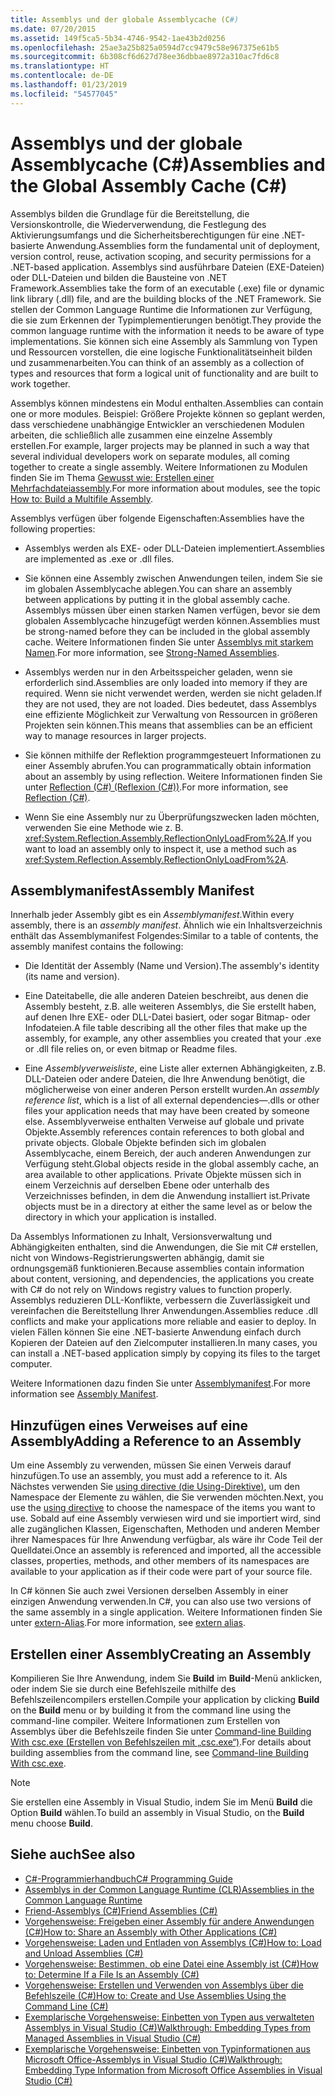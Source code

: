 ```yaml
---
title: Assemblys und der globale Assemblycache (C#)
ms.date: 07/20/2015
ms.assetid: 149f5ca5-5b34-4746-9542-1ae43b2d0256
ms.openlocfilehash: 25ae3a25b825a0594d7cc9479c58e967375e61b5
ms.sourcegitcommit: 6b308cf6d627d78ee36dbbae8972a310ac7fd6c8
ms.translationtype: HT
ms.contentlocale: de-DE
ms.lasthandoff: 01/23/2019
ms.locfileid: "54577045"
---
```

# <a name="assemblies-and-the-global-assembly-cache-c"></a><span data-ttu-id="a96d1-102">Assemblys und der globale Assemblycache (C#)</span><span class="sxs-lookup"><span data-stu-id="a96d1-102">Assemblies and the Global Assembly Cache (C#)</span></span>
<span data-ttu-id="a96d1-103">Assemblys bilden die Grundlage für die Bereitstellung, die Versionskontrolle, die Wiederverwendung, die Festlegung des Aktivierungsumfangs und die Sicherheitsberechtigungen für eine .NET-basierte Anwendung.</span><span class="sxs-lookup"><span data-stu-id="a96d1-103">Assemblies form the fundamental unit of deployment, version control, reuse, activation scoping, and security permissions for a .NET-based application.</span></span> <span data-ttu-id="a96d1-104">Assemblys sind ausführbare Dateien (EXE-Dateien) oder DLL-Dateien und bilden die Bausteine von .NET Framework.</span><span class="sxs-lookup"><span data-stu-id="a96d1-104">Assemblies take the form of an executable (.exe) file or dynamic link library (.dll) file, and are the building blocks of the .NET Framework.</span></span> <span data-ttu-id="a96d1-105">Sie stellen der Common Language Runtime die Informationen zur Verfügung, die sie zum Erkennen der Typimplementierungen benötigt.</span><span class="sxs-lookup"><span data-stu-id="a96d1-105">They provide the common language runtime with the information it needs to be aware of type implementations.</span></span> <span data-ttu-id="a96d1-106">Sie können sich eine Assembly als Sammlung von Typen und Ressourcen vorstellen, die eine logische Funktionalitätseinheit bilden und zusammenarbeiten.</span><span class="sxs-lookup"><span data-stu-id="a96d1-106">You can think of an assembly as a collection of types and resources that form a logical unit of functionality and are built to work together.</span></span>  
  
 <span data-ttu-id="a96d1-107">Assemblys können mindestens ein Modul enthalten.</span><span class="sxs-lookup"><span data-stu-id="a96d1-107">Assemblies can contain one or more modules.</span></span> <span data-ttu-id="a96d1-108">Beispiel: Größere Projekte können so geplant werden, dass verschiedene unabhängige Entwickler an verschiedenen Modulen arbeiten, die schließlich alle zusammen eine einzelne Assembly erstellen.</span><span class="sxs-lookup"><span data-stu-id="a96d1-108">For example, larger projects may be planned in such a way that several individual developers work on separate modules, all coming together to create a single assembly.</span></span> <span data-ttu-id="a96d1-109">Weitere Informationen zu Modulen finden Sie im Thema [Gewusst wie: Erstellen einer Mehrfachdateiassembly](../../../../../docs/framework/app-domains/how-to-build-a-multifile-assembly.md).</span><span class="sxs-lookup"><span data-stu-id="a96d1-109">For more information about modules, see the topic [How to: Build a Multifile Assembly](../../../../../docs/framework/app-domains/how-to-build-a-multifile-assembly.md).</span></span>  
  
 <span data-ttu-id="a96d1-110">Assemblys verfügen über folgende Eigenschaften:</span><span class="sxs-lookup"><span data-stu-id="a96d1-110">Assemblies have the following properties:</span></span>  
  
-   <span data-ttu-id="a96d1-111">Assemblys werden als EXE- oder DLL-Dateien implementiert.</span><span class="sxs-lookup"><span data-stu-id="a96d1-111">Assemblies are implemented as .exe or .dll files.</span></span>  
  
-   <span data-ttu-id="a96d1-112">Sie können eine Assembly zwischen Anwendungen teilen, indem Sie sie im globalen Assemblycache ablegen.</span><span class="sxs-lookup"><span data-stu-id="a96d1-112">You can share an assembly between applications by putting it in the global assembly cache.</span></span> <span data-ttu-id="a96d1-113">Assemblys müssen über einen starken Namen verfügen, bevor sie dem globalen Assemblycache hinzugefügt werden können.</span><span class="sxs-lookup"><span data-stu-id="a96d1-113">Assemblies must be strong-named before they can be included in the global assembly cache.</span></span> <span data-ttu-id="a96d1-114">Weitere Informationen finden Sie unter [Assemblys mit starkem Namen](../../../../../docs/framework/app-domains/strong-named-assemblies.md).</span><span class="sxs-lookup"><span data-stu-id="a96d1-114">For more information, see [Strong-Named Assemblies](../../../../../docs/framework/app-domains/strong-named-assemblies.md).</span></span>  
  
-   <span data-ttu-id="a96d1-115">Assemblys werden nur in den Arbeitsspeicher geladen, wenn sie erforderlich sind.</span><span class="sxs-lookup"><span data-stu-id="a96d1-115">Assemblies are only loaded into memory if they are required.</span></span> <span data-ttu-id="a96d1-116">Wenn sie nicht verwendet werden, werden sie nicht geladen.</span><span class="sxs-lookup"><span data-stu-id="a96d1-116">If they are not used, they are not loaded.</span></span> <span data-ttu-id="a96d1-117">Dies bedeutet, dass Assemblys eine effiziente Möglichkeit zur Verwaltung von Ressourcen in größeren Projekten sein können.</span><span class="sxs-lookup"><span data-stu-id="a96d1-117">This means that assemblies can be an efficient way to manage resources in larger projects.</span></span>  
  
-   <span data-ttu-id="a96d1-118">Sie können mithilfe der Reflektion programmgesteuert Informationen zu einer Assembly abrufen.</span><span class="sxs-lookup"><span data-stu-id="a96d1-118">You can programmatically obtain information about an assembly by using reflection.</span></span> <span data-ttu-id="a96d1-119">Weitere Informationen finden Sie unter [Reflection (C#) (Reflexion (C#))](../../../../csharp/programming-guide/concepts/reflection.md).</span><span class="sxs-lookup"><span data-stu-id="a96d1-119">For more information, see [Reflection (C#)](../../../../csharp/programming-guide/concepts/reflection.md).</span></span>  
  
-   <span data-ttu-id="a96d1-120">Wenn Sie eine Assembly nur zu Überprüfungszwecken laden möchten, verwenden Sie eine Methode wie z. B. <xref:System.Reflection.Assembly.ReflectionOnlyLoadFrom%2A>.</span><span class="sxs-lookup"><span data-stu-id="a96d1-120">If you want to load an assembly only to inspect it, use a method such as <xref:System.Reflection.Assembly.ReflectionOnlyLoadFrom%2A>.</span></span>  
  
## <a name="assembly-manifest"></a><span data-ttu-id="a96d1-121">Assemblymanifest</span><span class="sxs-lookup"><span data-stu-id="a96d1-121">Assembly Manifest</span></span>  
 <span data-ttu-id="a96d1-122">Innerhalb jeder Assembly gibt es ein *Assemblymanifest*.</span><span class="sxs-lookup"><span data-stu-id="a96d1-122">Within every assembly, there is an *assembly manifest*.</span></span> <span data-ttu-id="a96d1-123">Ähnlich wie ein Inhaltsverzeichnis enthält das Assemblymanifest Folgendes:</span><span class="sxs-lookup"><span data-stu-id="a96d1-123">Similar to a table of contents, the assembly manifest contains the following:</span></span>  
  
-   <span data-ttu-id="a96d1-124">Die Identität der Assembly (Name und Version).</span><span class="sxs-lookup"><span data-stu-id="a96d1-124">The assembly's identity (its name and version).</span></span>  
  
-   <span data-ttu-id="a96d1-125">Eine Dateitabelle, die alle anderen Dateien beschreibt, aus denen die Assembly besteht, z.B. alle weiteren Assemblys, die Sie erstellt haben, auf denen Ihre EXE- oder DLL-Datei basiert, oder sogar Bitmap- oder Infodateien.</span><span class="sxs-lookup"><span data-stu-id="a96d1-125">A file table describing all the other files that make up the assembly, for example, any other assemblies you created that your .exe or .dll file relies on, or even bitmap or Readme files.</span></span>  
  
-   <span data-ttu-id="a96d1-126">Eine *Assemblyverweisliste*, eine Liste aller externen Abhängigkeiten, z.B. DLL-Dateien oder andere Dateien, die Ihre Anwendung benötigt, die möglicherweise von einer anderen Person erstellt wurden.</span><span class="sxs-lookup"><span data-stu-id="a96d1-126">An *assembly reference list*, which is a list of all external dependencies—.dlls or other files your application needs that may have been created by someone else.</span></span> <span data-ttu-id="a96d1-127">Assemblyverweise enthalten Verweise auf globale und private Objekte.</span><span class="sxs-lookup"><span data-stu-id="a96d1-127">Assembly references contain references to both global and private objects.</span></span> <span data-ttu-id="a96d1-128">Globale Objekte befinden sich im globalen Assemblycache, einem Bereich, der auch anderen Anwendungen zur Verfügung steht.</span><span class="sxs-lookup"><span data-stu-id="a96d1-128">Global objects reside in the global assembly cache, an area available to other applications.</span></span> <span data-ttu-id="a96d1-129">Private Objekte müssen sich in einem Verzeichnis auf derselben Ebene oder unterhalb des Verzeichnisses befinden, in dem die Anwendung installiert ist.</span><span class="sxs-lookup"><span data-stu-id="a96d1-129">Private objects must be in a directory at either the same level as or below the directory in which your application is installed.</span></span>  
  
 <span data-ttu-id="a96d1-130">Da Assemblys Informationen zu Inhalt, Versionsverwaltung und Abhängigkeiten enthalten, sind die Anwendungen, die Sie mit C# erstellen, nicht von Windows-Registrierungswerten abhängig, damit sie ordnungsgemäß funktionieren.</span><span class="sxs-lookup"><span data-stu-id="a96d1-130">Because assemblies contain information about content, versioning, and dependencies, the applications you create with C# do not rely on Windows registry values to function properly.</span></span> <span data-ttu-id="a96d1-131">Assemblys reduzieren DLL-Konflikte, verbessern die Zuverlässigkeit und vereinfachen die Bereitstellung Ihrer Anwendungen.</span><span class="sxs-lookup"><span data-stu-id="a96d1-131">Assemblies reduce .dll conflicts and make your applications more reliable and easier to deploy.</span></span> <span data-ttu-id="a96d1-132">In vielen Fällen können Sie eine .NET-basierte Anwendung einfach durch Kopieren der Dateien auf den Zielcomputer installieren.</span><span class="sxs-lookup"><span data-stu-id="a96d1-132">In many cases, you can install a .NET-based application simply by copying its files to the target computer.</span></span>  
  
 <span data-ttu-id="a96d1-133">Weitere Informationen dazu finden Sie unter [Assemblymanifest](../../../../../docs/framework/app-domains/assembly-manifest.md).</span><span class="sxs-lookup"><span data-stu-id="a96d1-133">For more information see [Assembly Manifest](../../../../../docs/framework/app-domains/assembly-manifest.md).</span></span>  
  
## <a name="adding-a-reference-to-an-assembly"></a><span data-ttu-id="a96d1-134">Hinzufügen eines Verweises auf eine Assembly</span><span class="sxs-lookup"><span data-stu-id="a96d1-134">Adding a Reference to an Assembly</span></span>  
 <span data-ttu-id="a96d1-135">Um eine Assembly zu verwenden, müssen Sie einen Verweis darauf hinzufügen.</span><span class="sxs-lookup"><span data-stu-id="a96d1-135">To use an assembly, you must add a reference to it.</span></span> <span data-ttu-id="a96d1-136">Als Nächstes verwenden Sie [using directive (die Using-Direktive)](../../../../csharp/language-reference/keywords/using-directive.md), um den Namespace der Elemente zu wählen, die Sie verwenden möchten.</span><span class="sxs-lookup"><span data-stu-id="a96d1-136">Next, you use the [using directive](../../../../csharp/language-reference/keywords/using-directive.md) to choose the namespace of the items you want to use.</span></span> <span data-ttu-id="a96d1-137">Sobald auf eine Assembly verwiesen wird und sie importiert wird, sind alle zugänglichen Klassen, Eigenschaften, Methoden und anderen Member ihrer Namespaces für Ihre Anwendung verfügbar, als wäre ihr Code Teil der Quelldatei.</span><span class="sxs-lookup"><span data-stu-id="a96d1-137">Once an assembly is referenced and imported, all the accessible classes, properties, methods, and other members of its namespaces are available to your application as if their code were part of your source file.</span></span>  
  
 <span data-ttu-id="a96d1-138">In C# können Sie auch zwei Versionen derselben Assembly in einer einzigen Anwendung verwenden.</span><span class="sxs-lookup"><span data-stu-id="a96d1-138">In C#, you can also use two versions of the same assembly in a single application.</span></span> <span data-ttu-id="a96d1-139">Weitere Informationen finden Sie unter [extern-Alias](../../../../csharp/language-reference/keywords/extern-alias.md).</span><span class="sxs-lookup"><span data-stu-id="a96d1-139">For more information, see [extern alias](../../../../csharp/language-reference/keywords/extern-alias.md).</span></span>  
  
## <a name="creating-an-assembly"></a><span data-ttu-id="a96d1-140">Erstellen einer Assembly</span><span class="sxs-lookup"><span data-stu-id="a96d1-140">Creating an Assembly</span></span>  
 <span data-ttu-id="a96d1-141">Kompilieren Sie Ihre Anwendung, indem Sie **Build** im **Build**-Menü anklicken, oder indem Sie sie durch eine Befehlszeile mithilfe des Befehlszeilencompilers erstellen.</span><span class="sxs-lookup"><span data-stu-id="a96d1-141">Compile your application by clicking **Build** on the **Build** menu or by building it from the command line using the command-line compiler.</span></span> <span data-ttu-id="a96d1-142">Weitere Informationen zum Erstellen von Assemblys über die Befehlszeile finden Sie unter [Command-line Building With csc.exe (Erstellen von Befehlszeilen mit „csc.exe“)](../../../../csharp/language-reference/compiler-options/command-line-building-with-csc-exe.md).</span><span class="sxs-lookup"><span data-stu-id="a96d1-142">For details about building assemblies from the command line, see [Command-line Building With csc.exe](../../../../csharp/language-reference/compiler-options/command-line-building-with-csc-exe.md).</span></span>  
  
> [!NOTE]
>  <span data-ttu-id="a96d1-143">Sie erstellen eine Assembly in Visual Studio, indem Sie im Menü **Build** die Option **Build** wählen.</span><span class="sxs-lookup"><span data-stu-id="a96d1-143">To build an assembly in Visual Studio, on the **Build** menu choose **Build**.</span></span>  
  
## <a name="see-also"></a><span data-ttu-id="a96d1-144">Siehe auch</span><span class="sxs-lookup"><span data-stu-id="a96d1-144">See also</span></span>

- [<span data-ttu-id="a96d1-145">C#-Programmierhandbuch</span><span class="sxs-lookup"><span data-stu-id="a96d1-145">C# Programming Guide</span></span>](../../../../csharp/programming-guide/index.md)
- [<span data-ttu-id="a96d1-146">Assemblys in der Common Language Runtime (CLR)</span><span class="sxs-lookup"><span data-stu-id="a96d1-146">Assemblies in the Common Language Runtime</span></span>](../../../../../docs/framework/app-domains/assemblies-in-the-common-language-runtime.md)
- [<span data-ttu-id="a96d1-147">Friend-Assemblys (C#)</span><span class="sxs-lookup"><span data-stu-id="a96d1-147">Friend Assemblies (C#)</span></span>](friend-assemblies.md)
- [<span data-ttu-id="a96d1-148">Vorgehensweise: Freigeben einer Assembly für andere Anwendungen (C#)</span><span class="sxs-lookup"><span data-stu-id="a96d1-148">How to: Share an Assembly with Other Applications (C#)</span></span>](how-to-share-an-assembly-with-other-applications.md)
- [<span data-ttu-id="a96d1-149">Vorgehensweise: Laden und Entladen von Assemblys (C#)</span><span class="sxs-lookup"><span data-stu-id="a96d1-149">How to: Load and Unload Assemblies (C#)</span></span>](how-to-load-and-unload-assemblies.md)
- [<span data-ttu-id="a96d1-150">Vorgehensweise: Bestimmen, ob eine Datei eine Assembly ist (C#)</span><span class="sxs-lookup"><span data-stu-id="a96d1-150">How to: Determine If a File Is an Assembly (C#)</span></span>](how-to-determine-if-a-file-is-an-assembly.md)
- [<span data-ttu-id="a96d1-151">Vorgehensweise: Erstellen und Verwenden von Assemblys über die Befehlszeile (C#)</span><span class="sxs-lookup"><span data-stu-id="a96d1-151">How to: Create and Use Assemblies Using the Command Line (C#)</span></span>](how-to-create-and-use-assemblies-using-the-command-line.md)
- [<span data-ttu-id="a96d1-152">Exemplarische Vorgehensweise: Einbetten von Typen aus verwalteten Assemblys in Visual Studio (C#)</span><span class="sxs-lookup"><span data-stu-id="a96d1-152">Walkthrough: Embedding Types from Managed Assemblies in Visual Studio (C#)</span></span>](walkthrough-embedding-types-from-managed-assemblies-in-visual-studio.md)
- [<span data-ttu-id="a96d1-153">Exemplarische Vorgehensweise: Einbetten von Typinformationen aus Microsoft Office-Assemblys in Visual Studio (C#)</span><span class="sxs-lookup"><span data-stu-id="a96d1-153">Walkthrough: Embedding Type Information from Microsoft Office Assemblies in Visual Studio (C#)</span></span>](walkthrough-embedding-type-information-from-microsoft-office-assemblies.md)
